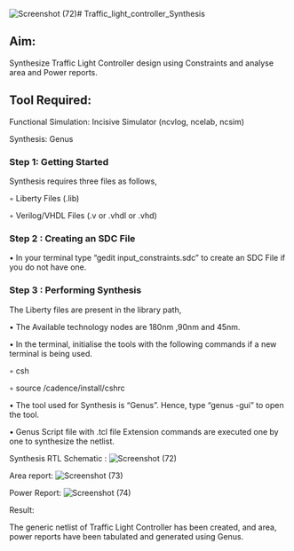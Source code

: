 ![Screenshot (72)](https://github.com/user-attachments/assets/a7c5b673-3ccb-46c0-89ba-c91c2ab249d1)# Traffic_light_controller_Synthesis

## Aim:

Synthesize Traffic Light Controller design using Constraints and analyse area and Power reports.

## Tool Required:

Functional Simulation: Incisive Simulator (ncvlog, ncelab, ncsim)

Synthesis: Genus

### Step 1: Getting Started

Synthesis requires three files as follows,

◦ Liberty Files (.lib)

◦ Verilog/VHDL Files (.v or .vhdl or .vhd)

### Step 2 : Creating an SDC File

•	In your terminal type “gedit input_constraints.sdc” to create an SDC File if you do not have one.

### Step 3 : Performing Synthesis

The Liberty files are present in the library path,

• The Available technology nodes are 180nm ,90nm and 45nm.

• In the terminal, initialise the tools with the following commands if a new terminal is being used.

◦ csh

◦ source /cadence/install/cshrc

• The tool used for Synthesis is “Genus”. Hence, type “genus -gui” to open the tool.

• Genus Script file with .tcl file Extension commands are executed one by one to synthesize the netlist.

Synthesis RTL Schematic :
![Screenshot (72)](https://github.com/user-attachments/assets/b8c5b202-a57e-4e5e-b84b-9f905288c036)



Area report:
![Screenshot (73)](https://github.com/user-attachments/assets/e2ad0ff8-0429-4357-90c2-3a7a8057e22b)



Power Report:
![Screenshot (74)](https://github.com/user-attachments/assets/da08a7af-c9d7-47a9-a786-ad844e5db313)



Result:

The generic netlist of Traffic Light Controller has been created, and area, power reports have been tabulated and generated using Genus.
